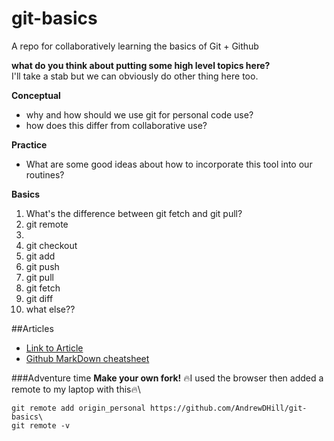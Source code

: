 # git-basics
A repo for collaboratively learning the basics of Git + Github

__what do you think about putting some high level topics here?__\
I'll take a stab but we can obviously do other thing here too.

**Conceptual**
* why and how should we use git for personal code use?
* how does this differ from collaborative use?

**Practice**
* What are some good ideas about how to incorporate this tool into our routines?

**Basics**
1. What's the difference between git fetch and git pull?
2. git remote
3. 
4. git checkout
5. git add
6. git push
7. git pull
8. git fetch
9. git diff
10. what else??

##Articles
* [Link to Article](https://www.git-tower.com/learn/git/faq/difference-between-git-fetch-git-pull)
* [Github MarkDown cheatsheet](https://github.com/adam-p/markdown-here/wiki/Markdown-Cheatsheet)

###Adventure time
**Make your own fork!**
:fire:I used the browser then added a remote to my laptop with this:fire:\
```
git remote add origin_personal https://github.com/AndrewDHill/git-basics\
git remote -v
```




